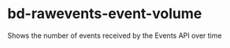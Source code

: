 bd-rawevents-event-volume
=========================

Shows the number of events received by the Events API over time